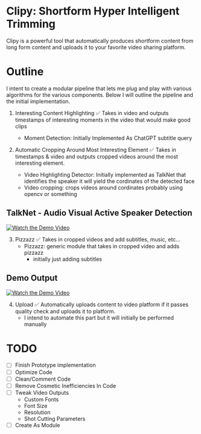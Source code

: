 # Clipy: Shortform Hyper Intelligent Trimming

Clipy is a powerful tool that automatically produces shortform content from long form content and uploads it to your favorite video sharing platform.

# Outline
I intent to create a modular pipeline that lets me plug and play with various algorithms for the various components. Below I will outline the pipeline and the initial implementation. 

1. Interesting Content Highlighting ✅
    Takes in video and outputs timestamps of interesting moments in the video that would make good clips
    * Moment Detection: Initially Implemented As ChatGPT subtitle query

2. Automatic Cropping Around Most Interesting Element ✅
    Takes in timestamps & video and outputs cropped videos around the most interesting element.
    * Video Highlighting Detector: Initially implemented as TalkNet that identifies the speaker it will yield the cordinates of the detected face
    * Video cropping: crops videos around cordinates probably using opencv or something
## TalkNet - Audio Visual Active Speaker Detection
[![Watch the Demo Video](https://api.habits.heise.ai/media/other/video1.jpg)](https://www.youtube.com/watch?v=jkNTngzHOxM)


3. Pizzazz ✅
    Takes in cropped videos and add subtitles, music, etc...
    * Pizzazz: generic module that takes in cropped video and adds pizzazz 
        * initially just adding subtitles
## Demo Output

[![Watch the Demo Video](https://api.habits.heise.ai/media/other/video2.jpg)](https://www.youtube.com/watch?v=y4C2XMpcZLY)

4. Upload ✅
    Automatically uploads content to video platform if it passes quality check and uploads it to platform. 
    * I intend to automate this part but it will initially be performed manually 

# TODO

- [ ] Finish Prototype implementation
- [ ] Optimize Code
- [ ] Clean/Comment Code
- [ ] Remove Cosmetic Inefficiencies In Code 
- [ ] Tweak Video Outputs
    * Custom Fonts
    * Font Size
    * Resolution
    * Shot Cutting Parameters
- [ ] Create As Module
